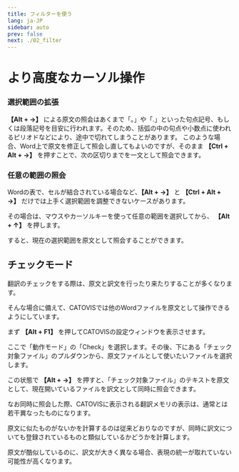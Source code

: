 ```yaml
---
title: フィルターを使う
lang: ja-JP
sidebar: auto
prev: false
next: ./02_filter
---
```

# より高度なカーソル操作
### 選択範囲の拡張

**【Alt + →】** による原文の照会はあくまで「。」や「.」といった句点記号、もしくは段落記号を目安に行われます。そのため、括弧の中の句点や小数点に使われるピリオドなどにより、途中で切れてしまうことがあります。
このような場合、Word上で原文を修正して照会し直してもよいのですが、そのまま **【Ctrl + Alt + →】** を押すことで、次の区切りまでを一文として照会できます。

### 任意の範囲の照会

Wordの表で、セルが結合されている場合など、**【Alt + →】** と   **【Ctrl + Alt + →】**  だけでは上手く選択範囲を調整できないケースがあります。

その場合は、マウスやカーソルキーを使って任意の範囲を選択してから、 **【Alt + ↑】** を押します。

すると、現在の選択範囲を原文として照会することができます。

## チェックモード

翻訳のチェックをする際は、原文と訳文を行ったり来たりすることが多くなります。

そんな場合に備えて、CATOVISでは他のWordファイルを原文として操作できるようにしています。

まず **【Alt + F1】** を押してCATOVISの設定ウィンドウを表示させます。

ここで「動作モード」の「Check」を選択します。その後、下にある「チェック対象ファイル」のプルダウンから、原文ファイルとして使いたいファイルを選択します。

この状態で **【Alt + →】** を押すと、「チェック対象ファイル」のテキストを原文として、現在開いているファイルを訳文として同時に照会できます。

なお同時に照会した際、CATOVISに表示される翻訳メモリの表示は、通常とは若干異なったものになります。

原文に似たものがないかを計算するのは従来どおりなのですが、同時に訳文についても登録されているものと類似しているかどうかを計算します。

原文が酷似しているのに、訳文が大きく異なる場合、表現の統一が取れていない可能性が高くなります。